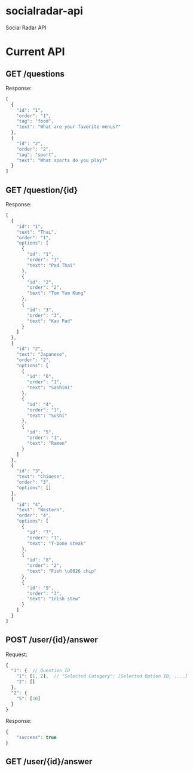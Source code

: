 socialradar-api
===============

Social Radar API

Current API
===========

GET /questions
--------------
Response:
```javascript
[
  {
    "id": "1",
    "order": "1",
    "tag": "food",
    "text": "What are your favorite menus?"
  },
  {
    "id": "2",
    "order": "2",
    "tag": "sport",
    "text": "What sports do you play?"
  }
]
```

GET /question/{id}
------------------
Response:
```javascript
[
  {
    "id": "1",
    "text": "Thai",
    "order": "1",
    "options": [
      {
        "id": "1",
        "order": "1",
        "text": "Pad Thai"
      },
      {
        "id": "2",
        "order": "2",
        "text": "Tom Yum Kung"
      },
      {
        "id": "3",
        "order": "3",
        "text": "Kao Pad"
      }
    ]
  },
  {
    "id": "2",
    "text": "Japanese",
    "order": "2",
    "options": [
      {
        "id": "6",
        "order": "1",
        "text": "Sashimi"
      },
      {
        "id": "4",
        "order": "1",
        "text": "Sushi"
      },
      {
        "id": "5",
        "order": "1",
        "text": "Ramen"
      }
    ]
  },
  {
    "id": "3",
    "text": "Chinese",
    "order": "3",
    "options": []
  },
  {
    "id": "4",
    "text": "Western",
    "order": "4",
    "options": [
      {
        "id": "7",
        "order": "1",
        "text": "T-bone steak"
      },
      {
        "id": "8",
        "order": "2",
        "text": "Fish \u0026 chip"
      },
      {
        "id": "9",
        "order": "3",
        "text": "Irish stew"
      }
    ]
  }
]
```

POST /user/{id}/answer
----------------------
Request: 
```javascript
{
  "1": {  // Question ID
    "1": [1, 2],  // "Selected Category": [Selected Option ID, ....]
    "2": []
  },
  "2": {
    "5": [10]
  }
}
```

Response:
```javascript
{
	"success": true
}
```

GET /user/{id}/answer
---------------------


